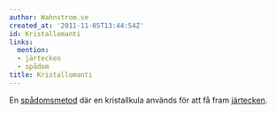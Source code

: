 ```yaml
---
author: Wahnstrom.se
created_at: '2011-11-05T13:44:54Z'
id: Kristallomanti
links:
  mention:
  - järtecken
  - spådom
title: Kristallomanti
---
```


En [spådomsmetod] där en kristallkula används för att få fram [järtecken].

  [spådomsmetod]: spådom
  [järtecken]: järtecken